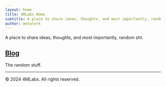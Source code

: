 ```yaml
---
layout: home
title: 4MLabs Home
subtitle: A place to share ideas, thoughts, and most importantly, random sht.
author: metalerk
---
```


A place to share ideas, thoughts, and most importantly, random sht.

## [Blog](/blog/)
The random stuff.

---

&copy; 2024 4MLabs. All rights reserved.
